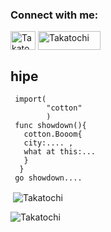 <h3 align="left">Connect with me:</h3>
<p align="left">
<a href="https://twitter.com/ArthurJnr_www" target="blank"><img align="center" src="https://raw.githubusercontent.com/rahuldkjain/github-profile-readme-generator/master/src/images/icons/Social/twitter.svg" alt="Takatochi" height="30" width="40" /></a>
<a href="https://www.faceit.com/en/players/Takatochi" target="blank"><img align="center" src="https://corporate.faceit.com/wp-content/themes/app-theme/assets/o/images/faceit-flat-logo.png" alt="Takatochi" height="30" width="100" /></a>
</p>
</h1>


<h2 aling="left"> hipe </h2>
 

     import(
            "cotton"
            )
     func showdown(){
       cotton.Booom{
       city:.... ,
       what at this:...
       }
      }
     go showdown....


  
<p>&nbsp;<img align="center" src="https://github-readme-stats.vercel.app/api?username=Takatochi&show_icons=true&locale=en&theme=dark" alt="Takatochi" /></p>


     


<p><img align="left" src="https://github-readme-stats.vercel.app/api/top-langs?username=Takatochi&show_icons=true&locale=en&layout=compact&theme=dark" alt="Takatochi"/></p>





